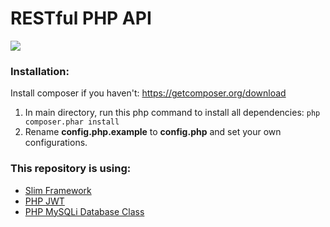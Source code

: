 # RESTful PHP API

![](https://phptechsolutions.files.wordpress.com/2014/11/android_php_mysql.png)

### Installation:
Install composer if you haven't: https://getcomposer.org/download
1. In main directory, run this php command to install all dependencies:
`php composer.phar install`
2. Rename **config.php.example** to **config.php** and set your own configurations.


### This repository is using:
- [Slim Framework](https://www.slimframework.com)
- [PHP JWT](https://github.com/lindelius/php-jwt)
- [PHP MySQLi Database Class](https://github.com/ThingEngineer/PHP-MySQLi-Database-Class)
